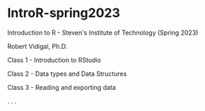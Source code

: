 # IntroR-spring2023
Introduction to R - Steven's Institute of Technology (Spring 2023) 

Robert Vidigal, Ph.D.

Class 1 - Introduction to RStudio

Class 2 - Data types and Data Structures

Class 3 - Reading and exporting data

.
.
.
